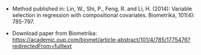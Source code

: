 * Method published in:
Lin, W., Shi, P., Feng, R. and Li, H. (2014): Variable selection in regression with compositional covariates.
Biometrika, 101(4): 785-797.

* Download paper from Biometrika:
https://academic.oup.com/biomet/article-abstract/101/4/785/1775476?redirectedFrom=fulltext
